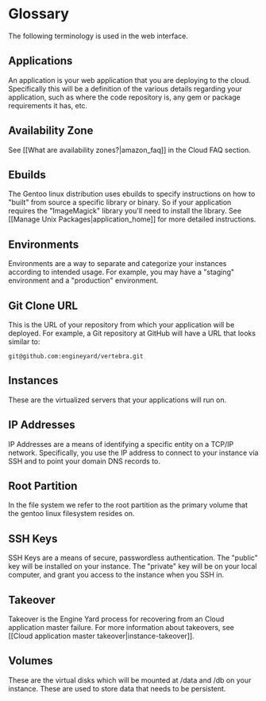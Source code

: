 # Glossary

The following terminology is used in the web interface.

## Applications

An application is your web application that you are deploying to the cloud.  Specifically this will be a definition of the various details regarding your application, such as where the code repository is, any gem or package requirements it has, etc.

## Availability Zone

See [[What are availability zones?|amazon_faq]] in the Cloud FAQ section.

## Ebuilds

The Gentoo linux distribution uses ebuilds to specify instructions on how to "built" from source a specific library or binary.  So if your application requires the "ImageMagick" library you'll need to install the library.  See [[Manage Unix Packages|application_home]] for more detailed instructions.

## Environments

Environments are a way to separate and categorize your instances according to intended usage.  For example, you may have a "staging" environment and a "production" environment.

## Git Clone URL

This is the URL of your repository from which your application will be deployed.  For example, a Git repository at GitHub will have a URL that looks similar to:

    git@github.com:engineyard/vertebra.git

## Instances

These are the virtualized servers that your applications will run on.  

## IP Addresses

IP Addresses are a means of identifying a specific entity on a TCP/IP network.  Specifically, you use the IP address to connect to your instance via SSH and to point your domain DNS records to.

## Root Partition

In the file system we refer to the root partition as the primary volume that the gentoo linux filesystem resides on.

## SSH Keys

SSH Keys are a means of secure, passwordless authentication.  The "public" key will be installed on your instance.  The "private" key will be on your local computer, and grant you access to the instance when you SSH in.

## Takeover

Takeover is the Engine Yard process for recovering from an Cloud application master failure. For more information about takeovers, see [[Cloud application master takeover|instance-takeover]].

## Volumes

These are the virtual disks which will be mounted at /data and /db on your instance.  These are used to store data that needs to be persistent.